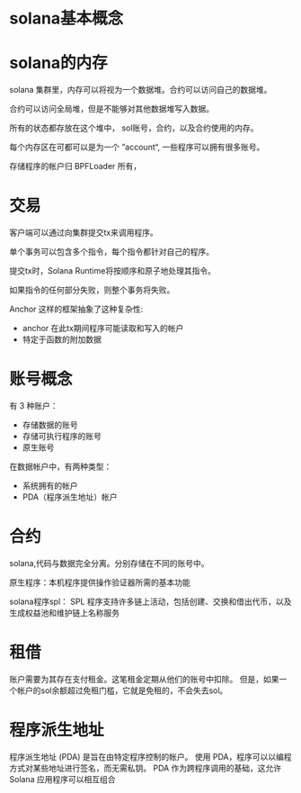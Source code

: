 # solana基本概念

# solana的内存
solana 集群里，内存可以将视为一个数据堆。合约可以访问自己的数据堆。

合约可以访问全局堆，但是不能够对其他数据堆写入数据。

所有的状态都存放在这个堆中， sol账号，合约，以及合约使用的内存。

每个内存区在可都可以是为一个 ”account“, 一些程序可以拥有很多账号。


存储程序的帐户归 BPFLoader 所有，


# 交易

客户端可以通过向集群提交tx来调用程序。

单个事务可以包含多个指令，每个指令都针对自己的程序。

提交tx时，Solana Runtime将按顺序和原子地处理其指令。

如果指令的任何部分失败，则整个事务将失败。

Anchor 这样的框架抽象了这种复杂性:

- anchor 在此tx期间程序可能读取和写入的帐户
- 特定于函数的附加数据

# 账号概念
有 3 种账户：

- 存储数据的账号
- 存储可执行程序的账号
- 原生账号

在数据帐户中，有两种类型：

- 系统拥有的帐户
- PDA（程序派生地址）帐户

# 合约

solana,代码与数据完全分离。分别存储在不同的账号中。


原生程序：本机程序提供操作验证器所需的基本功能

solana程序spl： SPL 程序支持许多链上活动，包括创建、交换和借出代币，以及生成权益池和维护链上名称服务

# 租借

账户需要为其存在支付租金。这笔租金定期从他们的账号中扣除。
但是，如果一个帐户的sol余额超过免租门槛，它就是免租的，不会失去sol。


# 程序派生地址

程序派生地址 (PDA) 是旨在由特定程序控制的帐户。
使用 PDA，程序可以以编程方式对某些地址进行签名，而无需私钥。
PDA 作为跨程序调用的基础，这允许 Solana 应用程序可以相互组合
